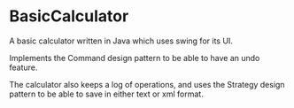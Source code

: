 # BasicCalculator

A basic calculator written in Java which uses swing for its UI. 

Implements the Command design pattern to be able to have an undo feature. 

The calculator also keeps a log of operations, and uses the Strategy design pattern to be able to save in either text or xml format. 
